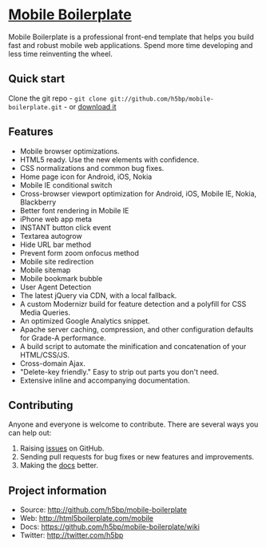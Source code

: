 # [Mobile Boilerplate](http://html5boilerplate.com/mobile)

Mobile Boilerplate is a professional front-end template that helps you build
fast and robust mobile web applications. Spend more time developing and less
time reinventing the wheel.


## Quick start

Clone the git repo - `git clone git://github.com/h5bp/mobile-boilerplate.git` -
or [download it](https://github.com/h5bp/mobile-boilerplate/zipball/master)


## Features

* Mobile browser optimizations.
* HTML5 ready. Use the new elements with confidence.
* CSS normalizations and common bug fixes.
* Home page icon for Android, iOS, Nokia
* Mobile IE conditional switch
* Cross-browser viewport optimization for Android, iOS, Mobile IE, Nokia,
  Blackberry
* Better font rendering in Mobile IE
* iPhone web app meta
* INSTANT button click event
* Textarea autogrow
* Hide URL bar method
* Prevent form zoom onfocus method
* Mobile site redirection
* Mobile sitemap
* Mobile bookmark bubble
* User Agent Detection
* The latest jQuery via CDN, with a local fallback.
* A custom Modernizr build for feature detection and a polyfill for CSS Media
  Queries.
* An optimized Google Analytics snippet.
* Apache server caching, compression, and other configuration defaults for
  Grade-A performance.
* A build script to automate the minification and concatenation of your
  HTML/CSS/JS.
* Cross-domain Ajax.
* "Delete-key friendly." Easy to strip out parts you don't need.
* Extensive inline and accompanying documentation.


## Contributing

Anyone and everyone is welcome to contribute. There are several ways you can
help out:

1. Raising [issues](https://github.com/h5bp/mobile-boilerplate/issues) on
   GitHub.
2. Sending pull requests for bug fixes or new features and improvements.
3. Making the [docs](https://github.com/h5bp/mobile-boilerplate/wiki) better.


## Project information

* Source: http://github.com/h5bp/mobile-boilerplate
* Web: http://html5boilerplate.com/mobile
* Docs: https://github.com/h5bp/mobile-boilerplate/wiki
* Twitter: http://twitter.com/h5bp
